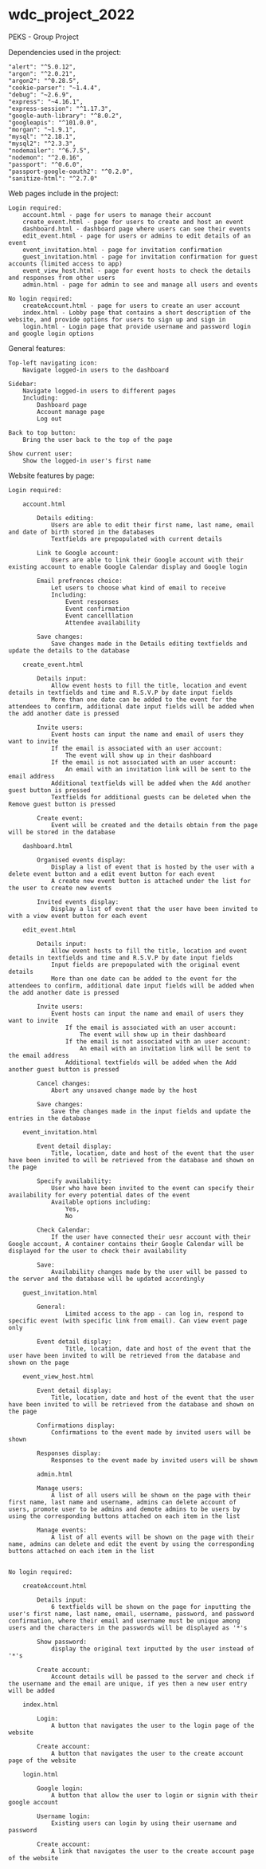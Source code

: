 # wdc_project_2022
PEKS - Group Project

Dependencies used in the project:

    "alert": "^5.0.12",
    "argon": "^2.0.21",
    "argon2": "^0.28.5",
    "cookie-parser": "~1.4.4",
    "debug": "~2.6.9",
    "express": "~4.16.1",
    "express-session": "^1.17.3",
    "google-auth-library": "^8.0.2",
    "googleapis": "^101.0.0",
    "morgan": "~1.9.1",
    "mysql": "^2.18.1",
    "mysql2": "^2.3.3",
    "nodemailer": "^6.7.5",
    "nodemon": "^2.0.16",
    "passport": "^0.6.0",
    "passport-google-oauth2": "^0.2.0",
    "sanitize-html": "^2.7.0"

Web pages include in the project:

    Login required:
        account.html - page for users to manage their account
        create_event.html - page for users to create and host an event
        dashboard.html - dashboard page where users can see their events
        edit_event.html - page for users or admins to edit details of an event
        event_invitation.html - page for invitation confirmation
        guest_invitation.html - page for invitation confirmation for guest accounts (limited access to app)
        event_view_host.html - page for event hosts to check the details and responses from other users
        admin.html - page for admin to see and manage all users and events

    No login required:
        createAccount.html - page for users to create an user account
        index.html - Lobby page that contains a short description of the website, and provide options for users to sign up and sign in
        login.html - Login page that provide username and password login and google login options

General features:

    Top-left navigating icon:
        Navigate logged-in users to the dashboard

    Sidebar:
        Navigate logged-in users to different pages
        Including:
            Dashboard page
            Account manage page
            Log out

    Back to top button:
        Bring the user back to the top of the page

    Show current user:
        Show the logged-in user's first name

Website features by page:

    Login required:

        account.html

            Details editing:
                Users are able to edit their first name, last name, email and date of birth stored in the databases
                Textfields are prepopulated with current details

            Link to Google account:
                Users are able to link their Google account with their existing account to enable Google Calendar display and Google login

            Email prefrences choice:
                Let users to choose what kind of email to receive
                Including:
                    Event responses
                    Event confirmation
                    Event cancelllation
                    Attendee availability

            Save changes:
                Save changes made in the Details editing textfields and update the details to the database

        create_event.html

            Details input:
                Allow event hosts to fill the title, location and event details in textfields and time and R.S.V.P by date input fields
                More than one date can be added to the event for the attendees to confirm, additional date input fields will be added when the add another date is pressed

            Invite users:
                Event hosts can input the name and email of users they want to invite
                If the email is associated with an user account:
                    The event will show up in their dashboard
                If the email is not associated with an user account:
                    An email with an invitation link will be sent to the email address
                Additional textfields will be added when the Add another guest button is pressed
                Textfields for additional guests can be deleted when the Remove guest button is pressed

            Create event:
                Event will be created and the details obtain from the page will be stored in the database

        dashboard.html

            Organised events display:
                Display a list of event that is hosted by the user with a delete event button and a edit event button for each event
                A create new event button is attached under the list for the user to create new events

            Invited events display:
                Display a list of event that the user have been invited to with a view event button for each event

        edit_event.html

            Details input:
                Allow event hosts to fill the title, location and event details in textfields and time and R.S.V.P by date input fields
                Input fields are prepopulated with the original event details
                More than one date can be added to the event for the attendees to confirm, additional date input fields will be added when the add another date is pressed

            Invite users:
                Event hosts can input the name and email of users they want to invite
                    If the email is associated with an user account:
                        The event will show up in their dashboard
                    If the email is not associated with an user account:
                        An email with an invitation link will be sent to the email address
                    Additional textfields will be added when the Add another guest button is pressed

            Cancel changes:
                Abort any unsaved change made by the host

            Save changes:
                Save the changes made in the input fields and update the entries in the database

        event_invitation.html

            Event detail display:
                Title, location, date and host of the event that the user have been invited to will be retrieved from the database and shown on the page

            Specify availability:
                User who have been invited to the event can specify their availability for every potential dates of the event
                Available options including:
                    Yes,
                    No

            Check Calendar:
                If the user have connected their uesr account with their Google account, A container contains their Google Calendar will be displayed for the user to check their availability

            Save:
                Availability changes made by the user will be passed to the server and the database will be updated accordingly

        guest_invitation.html

            General:
                    Limited access to the app - can log in, respond to specific event (with specific link from email). Can view event page only

            Event detail display:
                    Title, location, date and host of the event that the user have been invited to will be retrieved from the database and shown on the page

        event_view_host.html

            Event detail display:
                Title, location, date and host of the event that the user have been invited to will be retrieved from the database and shown on the page

            Confirmations display:
                Confirmations to the event made by invited users will be shown

            Responses display:
                Responses to the event made by invited users will be shown

            admin.html

            Manage users:
                A list of all users will be shown on the page with their first name, last name and username, admins can delete account of users, promote user to be admins and demote admins to be users by using the corresponding buttons attached on each item in the list

            Manage events:
                A list of all events will be shown on the page with their name, admins can delete and edit the event by using the corresponding buttons attached on each item in the list


    No login required:

        createAccount.html

            Details input:
                6 textfields will be shown on the page for inputting the user's first name, last name, email, username, password, and password confirmation, where their email and username must be unique among users and the characters in the passwords will be displayed as '*'s

            Show password:
                display the original text inputted by the user instead of '*'s

            Create account:
                Account details will be passed to the server and check if the username and the email are unique, if yes then a new user entry will be added

        index.html

            Login:
                A button that navigates the user to the login page of the website

            Create account:
                A button that navigates the user to the create account page of the website

        login.html

            Google login:
                A button that allow the user to login or signin with their google account

            Username login:
                Existing users can login by using their username and password

            Create account:
                A link that navigates the user to the create account page of the website